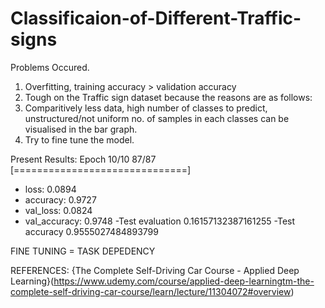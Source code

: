 # Classificaion-of-Different-Traffic-signs

Problems Occured.
1. Overfitting, training accuracy > validation accuracy
2. Tough on the Traffic sign dataset because the reasons are as follows:
3. Comparitively less data, high number of classes to predict, unstructured/not uniform no. of samples in each classes can be visualised in the bar graph.
4. Try to fine tune the model.

Present Results:
Epoch 10/10
87/87 [==============================]  
- loss: 0.0894 
- accuracy: 0.9727 
- val_loss: 0.0824 
- val_accuracy: 0.9748
-Test evaluation 0.16157132387161255
-Test accuracy 0.9555027484893799



FINE TUNING = TASK DEPEDENCY


REFERENCES:
{The Complete Self-Driving Car Course - Applied Deep Learning}(https://www.udemy.com/course/applied-deep-learningtm-the-complete-self-driving-car-course/learn/lecture/11304072#overview)
